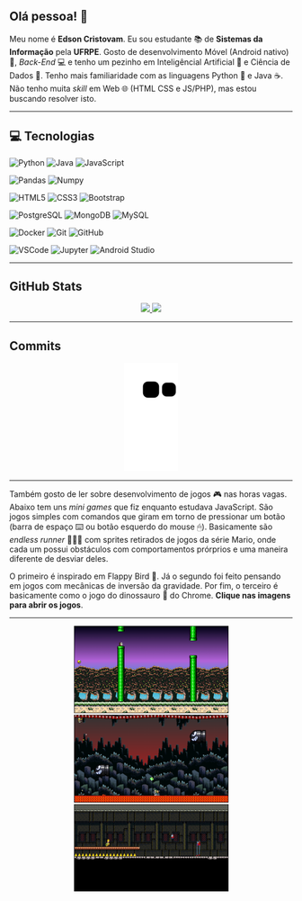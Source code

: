 ## Olá pessoa! 👋

Meu nome é **Edson Cristovam**. Eu sou estudante 📚 de **Sistemas da Informação** pela **UFRPE**. Gosto de desenvolvimento Móvel (Android nativo) 📱, *Back-End* 💻 e tenho um pezinho em Inteligêncial Artificial 🤖 e Ciência de Dados 🎲. Tenho mais familiaridade com as linguagens Python 🐍 e Java ☕️. Não tenho muita *skill* em Web 🌐 (HTML CSS e JS/PHP), mas estou buscando resolver isto.

---

## 💻 Tecnologias

![Python](https://img.shields.io/badge/-Python-ffd43b?style=flat-square&logo=python)
![Java](https://img.shields.io/badge/-Java-007396?style=flat-square&logo=java)
![JavaScript](https://img.shields.io/badge/-JavaScript-black?style=flat-square&logo=javascript)

![Pandas](https://img.shields.io/badge/-Pandas-160458?style=flat-square&logo=pandas)
![Numpy](https://img.shields.io/badge/-Numpy-1f19ad?style=flat-square&logo=numpy)

![HTML5](https://img.shields.io/badge/-HTML5-E34F26?style=flat-square&logo=html5&logoColor=white)
![CSS3](https://img.shields.io/badge/-CSS3-1572B6?style=flat-square&logo=css3)
![Bootstrap](https://img.shields.io/badge/-Bootstrap-563D7C?style=flat-square&logo=bootstrap)

![PostgreSQL](https://img.shields.io/badge/-PostgreSQL-0064a5?style=flat-square&logo=postgresql&logoColor=white)
![MongoDB](https://img.shields.io/badge/-MongoDB-black?style=flat-square&logo=mongodb)
![MySQL](https://img.shields.io/badge/-MySQL-4479A1?style=flat-square&logo=mysql&logoColor=white)

![Docker](https://img.shields.io/badge/-Docker-2496ED?style=flat-square&logo=docker&logoColor=white)
![Git](https://img.shields.io/badge/-Git-black?style=flat-square&logo=git)
![GitHub](https://img.shields.io/badge/-GitHub-181717?style=flat-square&logo=github)

![VSCode](https://img.shields.io/badge/-VSCode-007ACC?style=flat-square&logo=visual-studio-code&logoColor=white)
![Jupyter](https://img.shields.io/badge/-Jupyter-f6f6f6?style=flat-square&logo=jupyter)
![Android Studio](https://img.shields.io/badge/-Android%20Studio-666666?style=flat-square&logo=androidstudio)

---

## GitHub Stats

<div align="center">
  <a href="https://github.com/Crissky">
    <img height="178em" src="https://github-readme-stats.vercel.app/api?username=Crissky&show_icons=true&theme=midnight-purple&include_all_commits=true&count_private=true"/>
    <img height="178em" src="https://github-readme-stats.vercel.app/api/top-langs/?username=Crissky&layout=compact&langs_count=5&theme=midnight-purple"/>
  </a>
</div>


---

## Commits
<div align="center">
  <a href="https://github.com/Crissky">
    <img src="https://github.com/Crissky/Crissky/blob/output/github-contribution-grid-snake.svg">
  </a>
</div>

---

Também gosto de ler sobre desenvolvimento de jogos 🎮 nas horas vagas. Abaixo tem uns *mini games* que fiz enquanto estudava JavaScript. São jogos simples com comandos que giram em torno de pressionar um botão (barra de espaço ⌨️ ou botão esquerdo do mouse 🖱). Basicamente são *endless runner* 🏃‍♂️💨 com sprites retirados de jogos da série Mario, onde cada um possui obstáculos com comportamentos prórprios e uma maneira diferente de desviar deles.

O primeiro é inspirado em Flappy Bird 🦆. Já o segundo foi feito pensando em jogos com mecânicas de inversão da gravidade. Por fim, o terceiro é basicamente como o jogo do dinossauro 🦖 do Chrome. **Clique nas imagens para abrir os jogos**.

---

<div align="center">
  <a href="https://crissky.github.io/baby-m-flyer/?game=1" target="_blank"><img src="https://github.com/Crissky/baby-m-flyer/blob/master/imgs/img1.png" width="275"></a>
  <a href="https://crissky.github.io/baby-m-flyer/?game=2" target="_blank"><img src="https://github.com/Crissky/baby-m-flyer/blob/master/imgs/img2.png" width="275"></a>
  <a href="https://crissky.github.io/baby-m-flyer/?game=3" target="_blank"><img src="https://github.com/Crissky/baby-m-flyer/blob/master/imgs/img3.png" width="275"></a>
</div>


<!--
**Crissky/Crissky** is a ✨ _special_ ✨ repository because its `README.md` (this file) appears on your GitHub profile.

Here are some ideas to get you started:

- 🔭 I’m currently working on ...
- 🌱 I’m currently learning ...
- 👯 I’m looking to collaborate on ...
- 🤔 I’m looking for help with ...
- 💬 Ask me about ...
- 📫 How to reach me: ...
- 😄 Pronouns: ...
- ⚡ Fun fact: ...
-->
